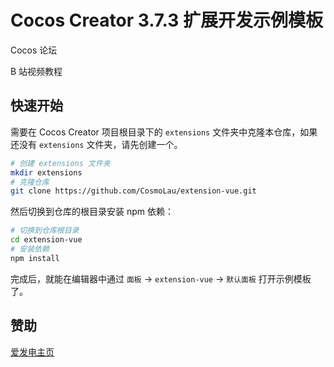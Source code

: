 # Cocos Creator 3.7.3 扩展开发示例模板

Cocos 论坛

B 站视频教程

## 快速开始

需要在 Cocos Creator 项目根目录下的 `extensions` 文件夹中克隆本仓库，如果还没有 `extensions` 文件夹，请先创建一个。

```bash
# 创建 extensions 文件夹
mkdir extensions
# 克隆仓库
git clone https://github.com/CosmoLau/extension-vue.git
```

然后切换到仓库的根目录安装 npm 依赖：

```bash
# 切换到仓库根目录
cd extension-vue
# 安装依赖
npm install
```

完成后，就能在编辑器中通过 `面板` -> `extension-vue` -> `默认面板` 打开示例模板了。

## 赞助

[爱发电主页](https://afdian.net/a/CosmoLau)
